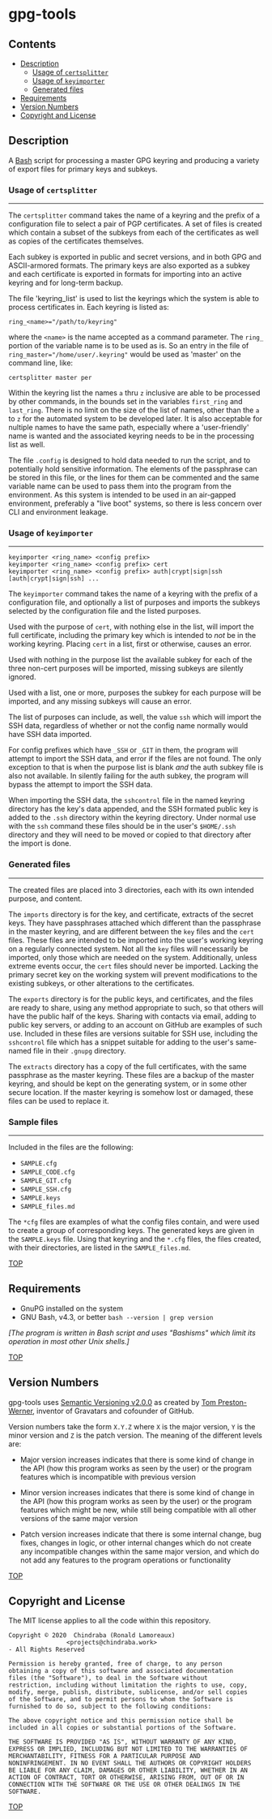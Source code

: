 # gpg-tools

## Contents

- [Description](#description)
  * [Usage of `certsplitter`](#usage-of-certsplitter)
  * [Usage of `keyimporter`](#usage-of-keyimporter)
  * [Generated files](#generated-files)
- [Requirements](#requirements)
- [Version Numbers](#version-numbers)
- [Copyright and License](#copyright-and-license)


## Description

A [Bash][bash] script for processing a master GPG keyring and producing a
variety of export files for primary keys and subkeys.

### Usage of `certsplitter`
---
The `certsplitter` command takes the name of a keyring and the prefix of a configuration file to select a pair of PGP certificates. A set of files is created which contain a subset of the subkeys from each of the certificates as well as copies of the certificates themselves.

Each subkey is exported in public and secret versions, and in both GPG and ASCII-armored formats. The primary keys are also exported as a subkey and each certificate is exported in formats for importing into an active keyring and for long-term backup.

The file 'keyring_list' is used to list the keyrings which the system is able to process certificates in. Each keyring is listed as:

    ring_<name>="/path/to/keyring"

where the `<name>` is the name accepted as a command parameter. The `ring_` portion of the variable name is to be used as is. So an entry in the file of `ring_master="/home/user/.keyring"` would be used as 'master' on the command line, like:

    certsplitter master per

Within the keyring list the names `a` thru `z` inclusive are able to be processed by other commands, in the bounds set in the variables `first_ring` and `last_ring`. There is no limit on the size of the list of names, other than the `a` to `z` for the automated system to be developed later. It is also acceptable for nultiple names to have the same path, especially where a 'user-friendly' name is wanted and the associated keyring needs to be in the processing list as well.

The file `.config` is designed to hold data needed to run the script, and to potentially hold sensitive information. The elements of the passphrase can be stored in this file, or the lines for them can be commented and the same variable name can be used to pass them into the program from the environment. As this system is intended to be used in an air-gapped environment, preferably a "live boot" systems, so there is less concern over CLI and environment leakage.

### Usage of `keyimporter`
---

```
keyimporter <ring_name> <config prefix>
keyimporter <ring_name> <config prefix> cert
keyimporter <ring_name> <config prefix> auth|crypt|sign|ssh [auth|crypt|sign|ssh] ...
```

The `keyimporter` command takes the name of a keyring with the prefix of a configuration file, and optionally a list of purposes and imports the subkeys selected by the configuration file and the listed purposes.

Used with the purpose of `cert`, with nothing else in the list, will import the full certificate, including the primary key which is intended to _not_ be in the working keyring. Placing `cert` in a list, first or otherwise, causes an error.

Used with nothing in the purpose list the available subkey for each of the three non-cert purposes will be imported, missing subkeys are silently ignored.

Used with a list, one or more, purposes the subkey for each purpose will be imported, and any missing subkeys will cause an error.

The list of purposes can include, as well, the value `ssh` which will import the SSH data, regardless of whether or not the config name normally would have SSH data imported.

For config prefixes which have `_SSH` or `_GIT` in them, the program will attempt to import the SSH data, and error if the files are not found. The only exception to that is when the purpose list is blank _and_ the auth subkey file is also not available. In silently failing for the auth subkey, the program will bypass the attempt to import the SSH data.

When importing the SSH data, the `sshcontrol` file in the named keyring directory has the key's data appended, and the SSH formated public key is added to the `.ssh` directory within the keyring directory. Under normal use with the `ssh` command these files should be in the user's `$HOME/.ssh` directory and they will need to be moved or copied to that directory after the import is done.


### Generated files
---
The created files are placed into 3 directories, each with its own intended purpose, and content. 

The `imports` directory is for the key, and certificate, extracts of the secret keys. They have passphrases attached which different than the passphrase in the master keyring, and are different between the `key` files and the `cert` files. These files are intended to be imported into the user's working keyring on a regularly connected system. Not all the `key` files will necessarily be imported, only those which are needed on the system. Additionally, unless extreme events occur, the `cert` files should never be imported. Lacking the primary secret key on the working system will prevent modifications to the existing subkeys, or other alterations to the certificates.

The `exports` directory is for the public keys, and certificates, and the files are ready to share, using any method appropriate to such, so that others will have the public half of the keys. Sharing with contacts via email, adding to public key servers, or adding to an account on GitHub are examples of such use. Included in these files are versions suitable for SSH use, including the `sshcontrol` file which has a snippet suitable for adding to the user's same-named file in their `.gnupg` directory.

The `extracts` directory has a copy of the full certificates, with the same passphrase as the master keyring. These files are a backup of the master keyring, and should be kept on the generating system, or in some other secure location. If the master keyring is somehow lost or damaged, these files can be used to replace it.

### Sample files
---
Included in the files are the following:

-   `SAMPLE.cfg`
-   `SAMPLE_CODE.cfg`
-   `SAMPLE_GIT.cfg`
-   `SAMPLE_SSH.cfg`
-   `SAMPLE.keys`
-   `SAMPLE_files.md`

The `*cfg` files are examples of what the config files contain, and were used to create a group of corresponding keys. The generated keys are given in the `SAMPLE.keys` file. Using that keyring and the `*.cfg` files, the files created, with their directories, are listed in the `SAMPLE_files.md`.

[TOP](#contents)

## Requirements

- GnuPG installed on the system
- GNU Bash, v4.3, or better `bash --version | grep version`

_[The program is written in Bash script and uses "Bashisms" which limit its operation in most other Unix shells.]_

[TOP](#contents)

## Version Numbers

gpg-tools uses [Semantic Versioning v2.0.0][semver] as created by [Tom Preston-Werner][tom], inventor of Gravatars and cofounder of GitHub.

Version numbers take the form `X.Y.Z` where `X` is the major version, `Y` is the minor version and `Z` is the patch version. The meaning of the different levels are:

- Major version increases indicates that there is some kind of change in the API (how this program works as seen by the user) or the program features which is incompatible with previous version

- Minor version increases indicates that there is some kind of change in the API (how this program works as seen by the user) or the program features which might be new, while still being compatible with all other versions of the same major version

- Patch version increases indicate that there is some internal change, bug fixes, changes in logic, or other internal changes which do not create any incompatible changes within the same major version, and which do not add any features to the program operations or functionality

[TOP](#contents)

## Copyright and License

The MIT license applies to all the code within this repository.

    Copyright © 2020  Chindraba (Ronald Lamoreaux)
                    <projects@chindraba.work>
    - All Rights Reserved

    Permission is hereby granted, free of charge, to any person
    obtaining a copy of this software and associated documentation
    files (the "Software"), to deal in the Software without
    restriction, including without limitation the rights to use, copy,
    modify, merge, publish, distribute, sublicense, and/or sell copies
    of the Software, and to permit persons to whom the Software is
    furnished to do so, subject to the following conditions:

    The above copyright notice and this permission notice shall be
    included in all copies or substantial portions of the Software.

    THE SOFTWARE IS PROVIDED "AS IS", WITHOUT WARRANTY OF ANY KIND,
    EXPRESS OR IMPLIED, INCLUDING BUT NOT LIMITED TO THE WARRANTIES OF
    MERCHANTABILITY, FITNESS FOR A PARTICULAR PURPOSE AND
    NONINFRINGEMENT. IN NO EVENT SHALL THE AUTHORS OR COPYRIGHT HOLDERS
    BE LIABLE FOR ANY CLAIM, DAMAGES OR OTHER LIABILITY, WHETHER IN AN
    ACTION OF CONTRACT, TORT OR OTHERWISE, ARISING FROM, OUT OF OR IN
    CONNECTION WITH THE SOFTWARE OR THE USE OR OTHER DEALINGS IN THE
    SOFTWARE.

[TOP](#contents)


  [bash]: https://www.gnu.org/software/bash/
  [semver]: https://semver.org/spec/v2.0.0.html
  [tom]: http://tom.preston-werner.com/
